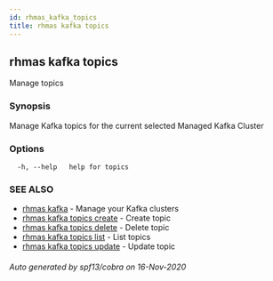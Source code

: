 ```yaml
---
id: rhmas_kafka_topics
title: rhmas kafka topics
---
```

## rhmas kafka topics

Manage topics

### Synopsis

Manage Kafka topics for the current selected Managed Kafka Cluster

### Options

```
  -h, --help   help for topics
```

### SEE ALSO

* [rhmas kafka](rhmas_kafka.md)	 - Manage your Kafka clusters
* [rhmas kafka topics create](rhmas_kafka_topics_create.md)	 - Create topic
* [rhmas kafka topics delete](rhmas_kafka_topics_delete.md)	 - Delete topic
* [rhmas kafka topics list](rhmas_kafka_topics_list.md)	 - List topics
* [rhmas kafka topics update](rhmas_kafka_topics_update.md)	 - Update topic

###### Auto generated by spf13/cobra on 16-Nov-2020
